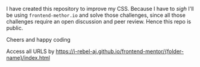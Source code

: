 I have created this repository to improve my CSS. Because I have to *sigh*
I'll be using `frontend-methor.io` and solve those challenges, since all those challenges require an open discussion and peer review. 
Hence this repo is public.

Cheers and happy coding

Access all URLS by https://i-rebel-aj.github.io/frontend-mentor/{folder-name}/index.html

